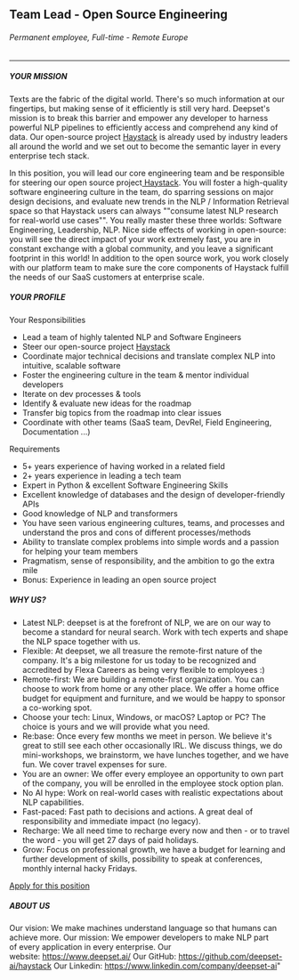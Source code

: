 Team Lead - Open Source Engineering
-----------------------------------

###### Permanent employee, Full-time - Remote Europe

* * * * *

##### YOUR MISSION

​Texts are the fabric of the digital world. There's so much information at our fingertips, but making sense of it efficiently is still very hard. Deepset's mission is to break this barrier and empower any developer to harness powerful NLP pipelines to efficiently access and comprehend any kind of data. Our open-source project [Haystack](https://github.com/deepset-ai/haystack/) is already used by industry leaders all around the world and we set out to become the semantic layer in every enterprise tech stack.

In this position, you will lead our core engineering team and be responsible for steering our open source project[ Haystack](https://github.com/deepset-ai/haystack/). You will foster a high-quality software engineering culture in the team, do sparring sessions on major design decisions, and evaluate new trends in the NLP / Information Retrieval space so that Haystack users can always ""consume latest NLP research for real-world use cases"". You really master these three worlds: Software Engineering, Leadership, NLP.
Nice side effects of working in open-source: you will see the direct impact of your work extremely fast, you are in constant exchange with a global community, and you leave a significant footprint in this world!
In addition to the open source work, you work closely with our platform team to make sure the core components of Haystack fulfill the needs of our SaaS customers at enterprise scale.

##### YOUR PROFILE

Your Responsibilities
- Lead a team of highly talented NLP and Software Engineers
- Steer our open-source project [Haystack](https://github.com/deepset-ai/haystack/)
- Coordinate major technical decisions and translate complex NLP into intuitive, scalable software
- Foster the engineering culture in the team & mentor individual developers
- Iterate on dev processes & tools
- Identify & evaluate new ideas for the roadmap
- Transfer big topics from the roadmap into clear issues
- Coordinate with other teams (SaaS team, DevRel, Field Engineering, Documentation ...)

Requirements
- 5+ years experience of having worked in a related field
- 2+ years experience in leading a tech team
- Expert in Python & excellent Software Engineering Skills
- Excellent knowledge of databases and the design of developer-friendly APIs
- Good knowledge of NLP and transformers
- You have seen various engineering cultures, teams, and processes and understand the pros and cons of different processes/methods
- Ability to translate complex problems into simple words and a passion for helping your team members
- Pragmatism, sense of responsibility, and the ambition to go the extra mile
- Bonus: Experience in leading an open source project

##### WHY US?

-   Latest NLP: deepset is at the forefront of NLP, we are on our way to become a standard for neural search. Work with tech experts and shape the NLP space together with us.
-   Flexible: At deepset, we all treasure the remote-first nature of the company. It's a big milestone for us today to be recognized and accredited by Flexa Careers as being very flexible to employees :)
-   Remote-first: We are building a remote-first organization. You can choose to work from home or any other place. We offer a home office budget for equipment and furniture, and we would be happy to sponsor a co-working spot.
-   Choose your tech: Linux, Windows, or macOS? Laptop or PC? The choice is yours and we will provide what you need.
-   Re:base: Once every few months we meet in person. We believe it's great to still see each other occasionally IRL. We discuss things, we do mini-workshops, we brainstorm, we have lunches together, and we have fun. We cover travel expenses for sure.
-   You are an owner: We offer every employee an opportunity to own part of the company, you will be enrolled in the employee stock option plan.
-   No AI hype: Work on real-world cases with realistic expectations about NLP capabilities.
-   Fast-paced: Fast path to decisions and actions. A great deal of responsibility and immediate impact (no legacy).
-   Recharge: We all need time to recharge every now and then - or to travel the word - you will get 27 days of paid holidays. 
-   Grow: Focus on professional growth, we have a budget for learning and further development of skills, possibility to speak at conferences, monthly internal hacky Fridays.

[Apply for this position](https://deepset.jobs.personio.de/job/542127?display=en#apply)

##### ABOUT US

Our vision: We make machines understand language so that humans can achieve more.
Our mission: We empower developers to make NLP part of every application in every enterprise.
Our website: https://www.deepset.ai/
Our GitHub: https://github.com/deepset-ai/haystack
Our Linkedin: https://www.linkedin.com/company/deepset-ai"
